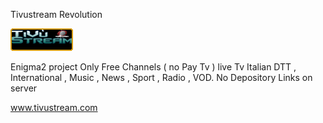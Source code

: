 Tivustream Revolution

<img src="https://github.com/Belfagor2005/TiVuStream/blob/main/usr/lib/enigma2/python/Plugins/Extensions/TivuStream/logo.png">

Enigma2 project
Only Free Channels ( no Pay Tv ) 
live Tv Italian DTT , International , 
Music , News , Sport , Radio , VOD.
No Depository Links on server

www.tivustream.com